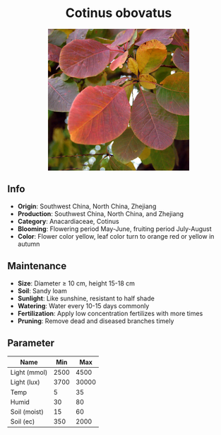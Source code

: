 <h1 align='center'>Cotinus obovatus</h1>
<p align="center">
    <img 
        align='center'
        width='320'
        src="../images/cotinus obovatus.png" 
        alt='Cotinus obovatus' />
</p>

## Info

 - **Origin**: Southwest China, North China, Zhejiang
 - **Production**: Southwest China, North China, and Zhejiang
 - **Category**: Anacardiaceae, Cotinus
 - **Blooming**: Flowering period May-June, fruiting period July-August
 - **Color**: Flower color yellow, leaf color turn to orange red or yellow in autumn

## Maintenance

 - **Size**: Diameter ≥ 10 cm, height 15-18 cm
 - **Soil**: Sandy loam
 - **Sunlight**: Like sunshine, resistant to half shade
 - **Watering**: Water every 10-15 days commonly
 - **Fertilization**: Apply low concentration fertilizes with more times
 - **Pruning**: Remove dead and diseased branches timely

## Parameter

| Name         | Min  | Max   |
|--------------|------|-------|
| Light (mmol) | 2500 | 4500  |
| Light (lux)  | 3700 | 30000 |
| Temp         | 5    | 35    |
| Humid        | 30   | 80    |
| Soil (moist) | 15   | 60    |
| Soil (ec)    | 350  | 2000  |